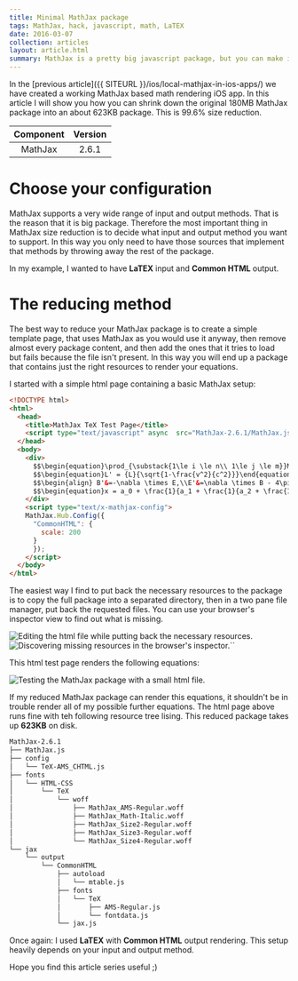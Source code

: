 ```yaml
---
title: Minimal MathJax package
tags: MathJax, hack, javascript, math, LaTEX
date: 2016-03-07
collection: articles
layout: article.html
summary: MathJax is a pretty big javascript package, but you can make it work after you stripped off most of the files. The final package size could be around 623KB.
---
```



In the [previous article]({{ SITEURL }}/ios/local-mathjax-in-ios-apps/) we have created a working MathJax based math rendering iOS app. In this article I will show you how you can shrink down the original 180MB MathJax package into an about 623KB package. This is 99.6% size reduction.

| Component | Version |
|:---------:|:-------:|
| MathJax   | 2.6.1   |

# Choose your configuration

MathJax supports a very wide range of input and output methods. That is the reason that it is big package. Therefore the most important thing in MathJax size reduction is to decide what input and output method you want to support. In this way you only need to have those sources that implement that methods by throwing away the rest of the package.

In my example, I wanted to have __LaTEX__ input and __Common HTML__ output.

# The reducing method

The best way to reduce your MathJax package is to create a simple template page, that uses MathJax as you would use it anyway, then remove almost every package content, and then add the ones that it tries to load but fails because the file isn't present. In this way you will end up a package that contains just the right resources to render your equations.

I started with a simple html page containing a basic MathJax setup:

``` html
<!DOCTYPE html>
<html>
  <head>
    <title>MathJax TeX Test Page</title>
    <script type="text/javascript" async  src="MathJax-2.6.1/MathJax.js?config=TeX-AMS_CHTML"></script>
  </head>
  <body>
    <div>
      $$\begin{equation}\prod_{\substack{1\le i \le n\\ 1\le j \le m}}M_{i,j} \end{equation}$$
      $$\begin{equation}L' = {L}{\sqrt{1-\frac{v^2}{c^2}}}\end{equation} $$
      $$\begin{align} B'&=-\nabla \times E,\\E'&=\nabla \times B - 4\pi j,\end{align} $$
      $$\begin{equation}x = a_0 + \frac{1}{a_1 + \frac{1}{a_2 + \frac{1}{a_3 + a_4}}}\end{equation} $$
    </div>
    <script type="text/x-mathjax-config">
    MathJax.Hub.Config({
      "CommonHTML": {
        scale: 200
      }
      });
    </script>
  </body>
</html>
```
The easiest way I find to put back the necessary resources to the package is to copy the full package into a separated directory, then in a two pane file manager, put back the requested files. You can use your browser's inspector view to find out what is missing.

<div class="gallery">
  <img class="jslghtbx-thmb no-shadow" src="/images/articles/minimal-mathjax/reducer-atom-project.png" alt="Editing the html file while putting back the necessary resources." data-jslghtbx data-jslghtbx-caption="Editing the html file while putting back the necessary resources." data-jslghtbx-group="minimal-mathjax-group-02" />
  <img class="jslghtbx-thmb no-shadow" src="/images/articles/minimal-mathjax/missing-resources.png" alt="Discovering missing resources in the browser's inspector.``" data-jslghtbx data-jslghtbx-caption="Discovering missing resources in the browser's inspector." data-jslghtbx-group="minimal-mathjax-group-02" />
</div>

This html test page renders the following equations:

<div class="gallery">
  <img class="jslghtbx-thmb no-shadow" src="/images/articles/minimal-mathjax/test-html.png" alt="Testing the MathJax package with a small html file." data-jslghtbx data-jslghtbx-caption="Testing the MathJax package with a small html file." data-jslghtbx-group="minimal-mathjax-group-01" />
</div>

If my reduced MathJax package can render this equations, it shouldn't be in trouble render all of my possible further equations. The html page above runs fine with teh following resource tree lising. This reduced package takes up __623KB__ on disk.

``` bash
MathJax-2.6.1
├── MathJax.js
├── config
│   └── TeX-AMS_CHTML.js
├── fonts
│   └── HTML-CSS
│       └── TeX
│           └── woff
│               ├── MathJax_AMS-Regular.woff
│               ├── MathJax_Math-Italic.woff
│               ├── MathJax_Size2-Regular.woff
│               ├── MathJax_Size3-Regular.woff
│               └── MathJax_Size4-Regular.woff
└── jax
    └── output
        └── CommonHTML
            ├── autoload
            │   └── mtable.js
            ├── fonts
            │   └── TeX
            │       ├── AMS-Regular.js
            │       └── fontdata.js
            └── jax.js
```

Once again: I used __LaTEX__ with __Common HTML__ output rendering. This setup heavily depends on your input and output method.

Hope you find this article series useful ;)

